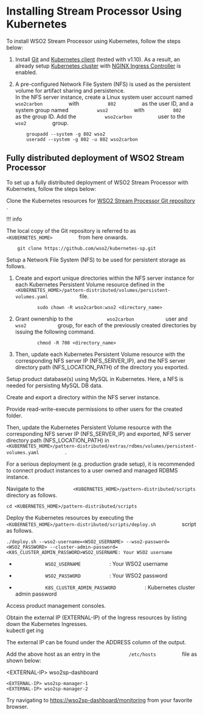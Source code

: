 # Installing Stream Processor Using Kubernetes

To install WSO2 Stream Processor using Kubernetes, follow the steps
below:

1.  Install
    [Git](https://git-scm.com/book/en/v2/Getting-Started-Installing-Git)
    and [Kubernetes
    client](https://git-scm.com/book/en/v2/Getting-Started-Installing-Git)
    (tested with v1.10). As a result, an already setup [Kubernetes
    cluster](https://kubernetes.io/docs/setup/pick-right-solution/) with
    [NGINX Ingress
    Controller](https://kubernetes.io/docs/setup/pick-right-solution/)
    is enabled.
2.  A pre-configured Network File System (NFS) is used as the persistent
    volume for artifact sharing and persistence.  
    In the NFS server instance, create a Linux system user account named
    `           wso2carbon          ` with `           802          ` as
    the user ID, and a system group named `           wso2          `
    with `           802          ` as the group ID. Add the
    `           wso2carbon          ` user to the
    `           wso2          ` group.

    ``` text
        groupadd --system -g 802 wso2
        useradd --system -g 802 -u 802 wso2carbon
    ```

## Fully distributed deployment of WSO2 Stream Processor

To set up a fully distributed deployment of WSO2 Stream Processor with
Kubernetes, follow the steps below:

Clone the Kubernetes resources for [WSO2 Stream Processor Git
repository](https://github.com/wso2/kubernetes-sp) .

!!! info

The local copy of the Git repository is referred to as
`           <KUBERNETES_HOME>          ` from here onwards.


``` text
    git clone https://github.com/wso2/kubernetes-sp.git
```

Setup a Network File System (NFS) to be used for persistent storage as
follows.  

1.  Create and export unique directories within the NFS server instance
    for each Kubernetes Persistent Volume resource defined in the
    `             <KUBERNETES_HOME>/pattern-distributed/volumes/persistent-volumes.yaml            `
    file.

    ``` text
            sudo chown -R wso2carbon:wso2 <directory_name>
    ```

2.  Grant ownership to the `             wso2carbon            ` user
    and `             wso2            ` group, for each of the
    previously created directories by issuing the following command.

    ``` text
            chmod -R 700 <directory_name>
    ```

3.  Then, update each Kubernetes Persistent Volume resource with the
    corresponding NFS server IP (NFS\_SERVER\_IP), and the NFS server
    directory path (NFS\_LOCATION\_PATH) of the directory you exported.

Setup product database(s) using MySQL in Kubernetes. Here, a NFS is
needed for persisting MySQL DB data.

Create and export a directory within the NFS server instance.

Provide read-write-execute permissions to other users for the created
folder.

Then, update the Kubernetes Persistent Volume resource with the
corresponding NFS server IP (NFS\_SERVER\_IP) and exported, NFS server
directory path (NFS\_LOCATION\_PATH) in
`           <KUBERNETES_HOME>/pattern-distributed/extras/rdbms/volumes/persistent-volumes.yaml          `
.

For a serious deployment (e.g. production grade setup), it is
recommended to connect product instances to a user owned and managed
RDBMS instance.

Navigate to the
`           <KUBERNETES_HOME>/pattern-distributed/scripts          `
directory as follows.

    cd <KUBERNETES_HOME>/pattern-distributed/scripts

  
Deploy the Kubernetes resources by executing the
`           <KUBERNETES_HOME>/pattern-distributed/scripts/deploy.sh          `
script as follows.

    ./deploy.sh --wso2-username=<WSO2_USERNAME> --wso2-password=<WSO2_PASSWORD> --cluster-admin-password=<K8S_CLUSTER_ADMIN_PASSWORD>WSO2_USERNAME: Your WSO2 username 

  

-   `            WSO2_USERNAME           ` : Your WSO2 username

-   `            WSO2_PASSWORD           ` : Your WSO2 password

-   `            K8S_CLUSTER_ADMIN_PASSWORD           ` : Kubernetes
    cluster admin password

      

Access product management consoles.  
  
Obtain the external IP (EXTERNAL-IP) of the Ingress resources by listing
down the Kubernetes Ingresses.  
kubectl get ing  
  
The external IP can be found under the ADDRESS column of the output.  
  
Add the above host as an entry in the `           /etc/hosts          `
file as shown below:  
  
\<EXTERNAL-IP\> wso2sp-dashboard

    <EXTERNAL-IP> wso2sp-manager-1
    <EXTERNAL-IP> wso2sp-manager-2

  

Try navigating to <https://wso2sp-dashboard/monitoring> from your
favorite browser.
